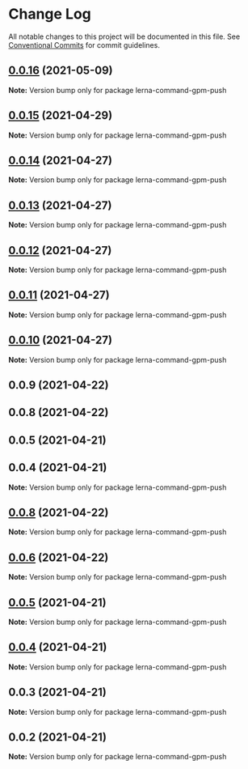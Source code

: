 # Change Log

All notable changes to this project will be documented in this file.
See [Conventional Commits](https://conventionalcommits.org) for commit guidelines.

## [0.0.16](https://github.com/imcuttle/lerna-commands/compare/lerna-command-gpm-push@0.0.15...lerna-command-gpm-push@0.0.16) (2021-05-09)

**Note:** Version bump only for package lerna-command-gpm-push

## [0.0.15](https://github.com/imcuttle/lerna-commands/compare/lerna-command-gpm-push@0.0.14...lerna-command-gpm-push@0.0.15) (2021-04-29)

**Note:** Version bump only for package lerna-command-gpm-push

## [0.0.14](https://github.com/imcuttle/lerna-commands/compare/lerna-command-gpm-push@0.0.13...lerna-command-gpm-push@0.0.14) (2021-04-27)

**Note:** Version bump only for package lerna-command-gpm-push

## [0.0.13](https://github.com/imcuttle/lerna-commands/compare/lerna-command-gpm-push@0.0.12...lerna-command-gpm-push@0.0.13) (2021-04-27)

**Note:** Version bump only for package lerna-command-gpm-push

## [0.0.12](https://github.com/imcuttle/lerna-commands/compare/lerna-command-gpm-push@0.0.11...lerna-command-gpm-push@0.0.12) (2021-04-27)

**Note:** Version bump only for package lerna-command-gpm-push

## [0.0.11](https://github.com/imcuttle/lerna-commands/compare/lerna-command-gpm-push@0.0.10...lerna-command-gpm-push@0.0.11) (2021-04-27)

**Note:** Version bump only for package lerna-command-gpm-push

## [0.0.10](https://github.com/imcuttle/lerna-commands/compare/lerna-command-gpm-push@0.0.9...lerna-command-gpm-push@0.0.10) (2021-04-27)

**Note:** Version bump only for package lerna-command-gpm-push

## 0.0.9 (2021-04-22)

## 0.0.8 (2021-04-22)

## 0.0.5 (2021-04-21)

## 0.0.4 (2021-04-21)

**Note:** Version bump only for package lerna-command-gpm-push

## [0.0.8](https://github.com/imcuttle/lerna-commands/compare/v0.0.6...v0.0.8) (2021-04-22)

**Note:** Version bump only for package lerna-command-gpm-push

## [0.0.6](https://github.com/imcuttle/lerna-commands/compare/v0.0.5...v0.0.6) (2021-04-22)

**Note:** Version bump only for package lerna-command-gpm-push

## [0.0.5](https://github.com/imcuttle/lerna-commands/compare/v0.0.4...v0.0.5) (2021-04-21)

**Note:** Version bump only for package lerna-command-gpm-push

## [0.0.4](https://github.com/imcuttle/lerna-commands/compare/v0.0.3...v0.0.4) (2021-04-21)

**Note:** Version bump only for package lerna-command-gpm-push

## 0.0.3 (2021-04-21)

**Note:** Version bump only for package lerna-command-gpm-push

## 0.0.2 (2021-04-21)

**Note:** Version bump only for package lerna-command-gpm-push
